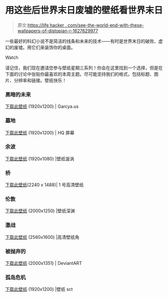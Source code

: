 # 用这些后世界末日废墟的壁纸看世界末日

> 原文:[https://life hacker . com/see-the-world-end-with-these-wallpapers-of-distopian-r-1627629977](https://lifehacker.com/see-the-worlds-end-with-these-wallpapers-of-dystopian-r-1627629977)

一些最好的科幻小说不是简洁的线条和未来的技术——有时是世界末日的破败、虚幻的废墟。用它们来装饰你的桌面。

Watch

请记住，我们现在邀请您参与壁纸星期三系列！你会在这里找到一个选择，但是在下面的讨论中张贴你最喜欢的本周主题。尽可能坚持我们的格式，包括标题、图片、分辨率和链接。壁纸快乐！

### 黑暗的未来

[下载此壁纸](http://cdn.garcya.us/wp-content/uploads/2011/12/garcya_us_different95.jpg) (1920x1200) | Garcya.us

### 墓地

[下载此壁纸](http://hqscreen.com/destruction-graveyards-wallpaper-82386/) (1920x1200) | HQ 屏幕

### 余波

[下载此壁纸](http://www.wallpapervortex.com/wallpaper-5180_apocalyptic_destruction.html#.U_5IHlVuFaQ) (1920x1080) |壁纸漩涡

### 桥

[下载此壁纸](http://1hdwallpapers.com/destroyed_bridge-wallpaper.html)(2240 x 1488)| 1 号高清壁纸

### 伦敦

[下载此壁纸](http://wall.alphacoders.com/big.php?i=97702) (2000x1250) |壁纸深渊

### 激战

[下载此壁纸](http://hdwallpapercorner.com/5610/fantasy-city-ruins) (2560x1600) |高清壁纸角

### 被抛弃的

[下载此壁纸](http://balu991.deviantart.com/art/1290367868260-314032871) (2000x1351) | DeviantART

### 孤岛危机

[下载此壁纸](http://www.wallpapersct.com/wallpaper/crysis-3-new-york.html) (1920x1200) |壁纸 sct